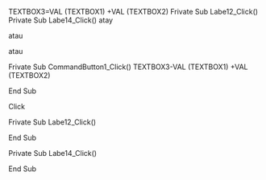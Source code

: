 
TEXTBOX3=VAL (TEXTBOX1) +VAL (TEXTBOX2)
Frivate Sub Labe12_Click()
Private Sub Labe14_Click()
atay

atau

atau

Frivate Sub CommandButton1_Click() TEXTBOX3-VAL (TEXTBOX1) +VAL (TEXTBOX2)

End Sub

Click

Frivate Sub Labe12_Click()

End Sub

Private Sub Labe14_Click()

End Sub
